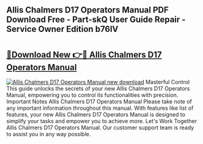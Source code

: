 ## Allis Chalmers D17 Operators Manual PDF Download Free - Part-skQ User Guide Repair - Service Owner Edition b76lV

# <h2><a href="http://bc19841.oget.top/?id=Allis+Chalmers+D17+Operators+Manual">🔗Download New 👉🔴 Allis Chalmers D17 Operators Manual</a></h2>

[![Allis Chalmers D17 Operators Manual new download](https://i.imgur.com/5g1atiW.png)](http://bc19841.oget.top/?id=Allis+Chalmers+D17+Operators+Manual)
Masterful Control This guide unlocks the secrets of your new Allis Chalmers D17 Operators Manual, empowering you to control its functionalities with precision. Important Notes Allis Chalmers D17 Operators Manual Please take note of any important information throughout this manual. With features like list of features, your new Allis Chalmers D17 Operators Manual is designed to simplify your tasks and empower you to achieve more. Let's Work Together Allis Chalmers D17 Operators Manual. Our customer support team is ready to assist you in any way possible.
